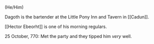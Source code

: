 (He/Him)

Dagoth is the bartender at the Little Pony Inn and Tavern in [[Cadun]]. 

[[Hector Ebeorht]] is one of his morning regulars. 

25 October, 770: Met the party and they tipped him *very* well. 